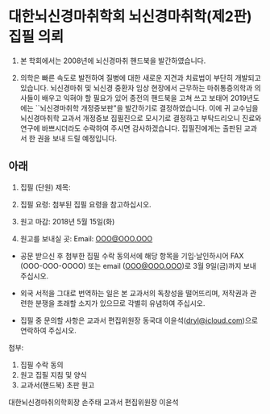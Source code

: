 # 대한뇌신경마취학회 뇌신경마취학(제2판) 집필 의뢰


1. 본 학회에서는 2008년에 뇌신경마취 핸드북을 발간하였습니다.

2. 의학은 빠른 속도로 발전하여 질병에 대한 새로운 지견과 치료법이 부단히 개발되고 있습니다. 뇌신경마취 및 뇌신경 중환자 임상 현장에서 근무하는 마취통증의학과 의사들이 배우고 익혀야 할 필요가 있어 종전의 핸드북을 고쳐 쓰고 보태어 2019년도에는 ``뇌신경마취학 개정증보판"을 발간하기로 결정하였습니다. 이에 귀 교수님을 뇌신경마취학 교과서 개정증보 집필진으로 모시기로 결정하고 부탁드리오니 진료와 연구에 바쁘시더라도 수락하여 주시면 감사하겠습니다. 집필진에게는 출판된 교과서 한 권을 보내 드릴 예정입니다. 


## 아래

1. 집필 (단원) 제목: 

2. 집필 요령: 첨부된 집필 요령을 참고하십시오.

3. 원고 마감: 2018년 5월 15일(화)

4. 원고를 보내실 곳: Email: OOO@OOO.OOO


* 공문 받으신 후 첨부한 집필 수락 동의서에 해당 항목을 기입·날인하시어 FAX (OOO-OOO-OOOO) 또는 email (OOO@OOO.OOO)로 3월 9일(금)까지 보내 주십시오.

* 외국 서적을 그대로 번역하는 일은 본 교과서의 독창성을 떨어뜨리며, 저작권과 관련한 분쟁을 초래할 소지가 있으므로 각별히 유념하여 주십시오.

* 집필 중 문의할 사항은 교과서 편집위원장 동국대 이윤석(dryl@icloud.com)으로 연락하여 주십시오.


첨부:  
1. 집필 수락 동의
2. 원고 집필 지침 및 양식
3. 교과서(핸드북) 초판 원고


대한뇌신경마취의학회장 손주태
교과서 편집위원장 이윤석 

	 